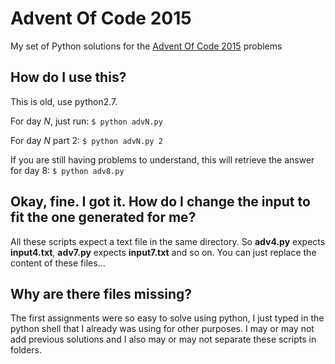 # Advent Of Code 2015
My set of Python solutions for the [Advent Of Code 2015](http://adventofcode.com/2015) problems

## How do I use this?
This is old, use python2.7.

For day _N_, just run:
`$ python advN.py`

For day _N_ part 2:
`$ python advN.py 2`

If you are still having problems to understand, this will retrieve the answer for day 8:
`$ python adv8.py`

## Okay, fine. I got it. How do I change the input to fit the one generated for me?
All these scripts expect a text file in the same directory. So **adv4.py** expects **input4.txt**, **adv7.py** expects **input7.txt** and so on. You can just replace the content of these files...


## Why are there files missing?
The first assignments were so easy to solve using python, I just typed in the python shell that I already was using for other purposes. I may or may not add previous solutions and I also may or may not separate these scripts in folders.
